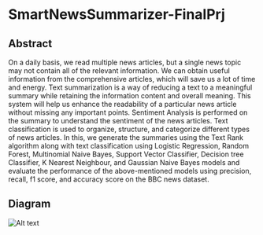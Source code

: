 # SmartNewsSummarizer-FinalPrj

## Abstract
On a daily basis, we read multiple news articles, but a single news topic may not contain all of the relevant information. We can obtain useful information from the comprehensive articles, which will save us a lot of time and energy. Text summarization is a way of reducing a text to a meaningful summary while retaining the information content and overall meaning. This system will help us enhance the readability of a particular news article without missing any important points. Sentiment Analysis is performed on the summary to understand the sentiment of the news articles. Text classification is used to organize, structure, and categorize different types of news articles.
In this, we generate the summaries using the Text Rank algorithm along with text classification using Logistic Regression, Random Forest, Multinomial Naive Bayes, Support Vector Classifier, Decision tree Classifier, K Nearest Neighbour, and Gaussian Naive Bayes models and evaluate the performance of the above-mentioned models using precision, recall, f1 score, and accuracy score on the BBC news dataset. 

## Diagram
<img src="![final_block](https://user-images.githubusercontent.com/58966938/167263964-8d1c1b9f-d567-46e7-9dbb-8a8eb80836c3.png)/img.jpg" alt="Alt text" title="Optional title">

